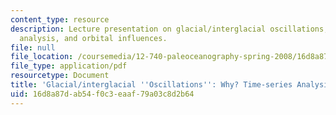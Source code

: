 ```yaml
---
content_type: resource
description: Lecture presentation on glacial/interglacial oscillations, Fourier time-series
  analysis, and orbital influences.
file: null
file_location: /coursemedia/12-740-paleoceanography-spring-2008/16d8a87dab54f0c3eaaf79a03c8d2b64_lec06.pdf
file_type: application/pdf
resourcetype: Document
title: 'Glacial/interglacial ''Oscillations'': Why? Time-series Analysis'
uid: 16d8a87d-ab54-f0c3-eaaf-79a03c8d2b64
---
```

